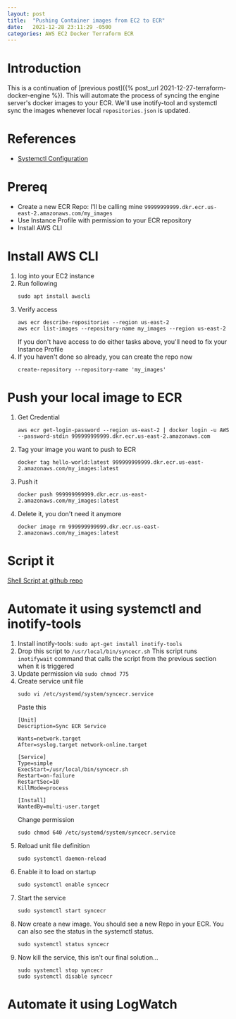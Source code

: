 ```yaml
---
layout: post
title:  "Pushing Container images from EC2 to ECR"
date:   2021-12-28 23:11:29 -0500
categories: AWS EC2 Docker Terraform ECR
---
```

# Introduction
This is a continuation of [previous post]({% post_url 2021-12-27-terraform-docker-engine %}). This will automate the process of syncing the engine server's docker images to your ECR. We'll use inotify-tool and systemctl sync the images whenever local `repositories.json` is updated.

# References
  - [Systemctl Configuration](https://www.howtogeek.com/687970/how-to-run-a-linux-program-at-startup-with-systemd/) 

# Prereq
  - Create a new ECR Repo: I'll be calling mine `99999999999.dkr.ecr.us-east-2.amazonaws.com/my_images`
  - Use Instance Profile with permission to your ECR repository
  - Install AWS CLI

# Install AWS CLI
  1. log into your EC2 instance
  2. Run following
     ```
     sudo apt install awscli
     ```
  3. Verify access
     ```
     aws ecr describe-repositories --region us-east-2
     aws ecr list-images --repository-name my_images --region us-east-2
     ```
     If you don't have access to do either tasks above, you'll need to fix your Instance Profile
  4. If you haven't done so already, you can create the repo now
     ```
     create-repository --repository-name 'my_images' 
     ```

# Push your local image to ECR
  1. Get Credential
     ```
     aws ecr get-login-password --region us-east-2 | docker login -u AWS --password-stdin 999999999999.dkr.ecr.us-east-2.amazonaws.com
     ```
  2. Tag your image you want to push to ECR
     ```
     docker tag hello-world:latest 999999999999.dkr.ecr.us-east-2.amazonaws.com/my_images:latest
     ```
  3. Push it
     ```
     docker push 999999999999.dkr.ecr.us-east-2.amazonaws.com/my_images:latest
     ```
  4. Delete it, you don't need it anymore
     ```
     docker image rm 999999999999.dkr.ecr.us-east-2.amazonaws.com/my_images:latest
     ```

# Script it
[Shell Script at github repo](https://github.com/quickmute/docker-ecr-image-sync/blob/main/sync_ecr.sh)

# Automate it using systemctl and inotify-tools
  1. Install inotify-tools: `sudo apt-get install inotify-tools`
  2. Drop this script to `/usr/local/bin/syncecr.sh`
     <script src="https://gist.github.com/quickmute/5bee93a4f5176c0ed0e7b6979ba8df54.js"></script>
     This script runs `inotifywait` command that calls the script from the previous section when it is triggered
  3. Update permission via `sudo chmod 775`
  4. Create service unit file
     ```
     sudo vi /etc/systemd/system/syncecr.service
     ```
     Paste this
     ```
     [Unit]
     Description=Sync ECR Service

     Wants=network.target
     After=syslog.target network-online.target

     [Service]
     Type=simple
     ExecStart=/usr/local/bin/syncecr.sh
     Restart=on-failure
     RestartSec=10
     KillMode=process

     [Install]
     WantedBy=multi-user.target
     ```
     Change permission
     ```
     sudo chmod 640 /etc/systemd/system/syncecr.service
     ```
  5. Reload unit file definition
     ```
     sudo systemctl daemon-reload
     ```
  6. Enable it to load on startup
     ```
     sudo systemctl enable syncecr
     ```
  7. Start the service
     ```
     sudo systemctl start syncecr
     ```
  8. Now create a new image. You should see a new Repo in your ECR. You can also see the status in the systemctl status.
     ```
     sudo systemctl status syncecr
     ```
  9. Now kill the service, this isn't our final solution...
     ```
     sudo systemctl stop syncecr
     sudo systemctl disable syncecr
     ```

# Automate it using LogWatch

